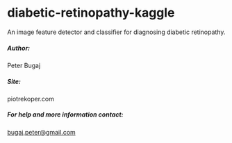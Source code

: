 # diabetic-retinopathy-kaggle
An image feature detector and classifier for diagnosing diabetic retinopathy.

##### Author:
Peter Bugaj

##### Site:
piotrekoper.com

##### For help and more information contact:
bugaj.peter@gmail.com